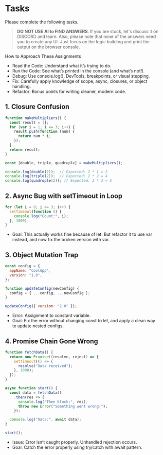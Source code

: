 # Tasks

Please complete the following tasks.

> **DO NOT USE AI to FIND ANSWERS**. If you are stuck, let's discuss it on DISCORD and learn. Also, please note that none of the answers need you to create any UI. Just focus on the logic building and print the output on the browser console.

How to Approach These Assignments

- Read the Code: Understand what it’s trying to do.
- Run the Code: See what’s printed in the console (and what’s not!).
- Debug: Use console.log(), DevTools, breakpoints, or visual stepping.
- Fix: Carefully apply knowledge of scope, async, closures, or object handling.
- Refactor: Bonus points for writing cleaner, modern code.

## 1. Closure Confusion

```js
function makeMultipliers() {
  const result = [];
  for (var i = 1; i <= 3; i++) {
    result.push(function (num) {
      return num * i;
    });
  }
  return result;
}

const [double, triple, quadruple] = makeMultipliers();

console.log(double(2));  // Expected: 2 * 1 = 2
console.log(triple(2));  // Expected: 2 * 2 = 4
console.log(quadruple(2)); // Expected: 2 * 3 = 6
```

## 2. Async Bug with setTimeout in Loop

```js
for (let i = 0; i <= 3; i++) {
  setTimeout(function () {
    console.log("Count:", i);
  }, 1000);
}
```

- Goal: This actually works fine because of let. But refactor it to use var instead, and now fix the broken version with var.

## 3. Object Mutation Trap

```js
const config = {
  appName: "CoolApp",
  version: "1.0",
};

function updateConfig(newConfig) {
  config = { ...config, ...newConfig };
}

updateConfig({ version: "2.0" });
```

- Error: Assignment to constant variable.
- Goal: Fix the error without changing const to let, and apply a clean way to update nested configs.

## 4. Promise Chain Gone Wrong

```js
function fetchData() {
  return new Promise((resolve, reject) => {
    setTimeout(() => {
      resolve("Data received");
    }, 1000);
  });
}

async function start() {
  const data = fetchData()
    .then(res => {
      console.log("Then block:", res);
      throw new Error("Something went wrong!");
    });

  console.log("Data:", await data);
}

start();
```

- Issue: Error isn’t caught properly. Unhandled rejection occurs.
- Goal: Catch the error properly using try/catch with await pattern.